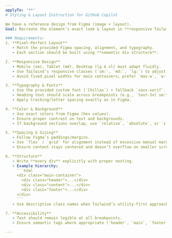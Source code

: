 ```yaml
---
applyTo: '**'
# Styling & Layout Instruction for GitHub Copilot

We have a reference design from Figma (image + layout).  
Goal: Recreate the element’s exact look & layout in **responsive Tailwind CSS**.

### Requirements:
1. **Pixel-Perfect Layout**
   - Match the provided Figma spacing, alignment, and typography.
   - Each section should be built using **semantic div structure**.

2. **Responsive Design**
   - Mobile (sm), Tablet (md), Desktop (lg & xl) must adapt fluidly.
   - Use Tailwind’s responsive classes (`sm:`, `md:`, `lg:`) to adjust sizes, padding, margins, and font scales.
   - Avoid fixed pixel widths for main containers; prefer `max-w`, `w-full`, `flex`, `grid`, and `%`-based layouts.

3. **Typography & Fonts**
   - Use the provided custom font (`Chillax`) + fallback `sans-serif`.
   - Heading text should scale across breakpoints (e.g., `text-3xl sm:text-5xl lg:text-7xl`).
   - Apply tracking/letter spacing exactly as in Figma.

4. **Color & Background**
   - Use exact colors from Figma (hex values).
   - Ensure proper contrast on text and backgrounds.
   - If background sections overlap, use `relative`, `absolute`, or `z-index` as in design.

5. **Spacing & Sizing**
   - Follow Figma’s paddings/margins.
   - Use `flex` / `grid` for alignment instead of excessive manual margins.
   - Ensure content stays centered and doesn’t overflow on smaller screens.

6. **Structure**
   - Write **every div** explicitly with proper nesting.
   - Example hierarchy:
     ```html
     <div class="main-container">
       <div class="header">...</div>
       <div class="content">...</div>
       <div class="footer">...</div>
     </div>
     ```
   - Use descriptive class names when Tailwind’s utility-first approach is insufficient.

7. **Accessibility**
   - Text should remain legible at all breakpoints.
   - Ensure semantic tags where appropriate (`header`, `main`, `footer`).

---
```


